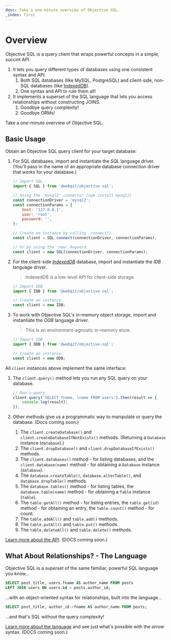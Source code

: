```yaml
---
desc: Take a one-minute overview of Objective SQL.
_index: first
---
```

# Overview

Objective SQL is a query client that wraps powerful concepts in a simple, succint API.

1. It lets you query different types of databases using one consistent syntax and API.
    1. Both SQL databases (like MySQL, PostgreSQL) and client-side, non-SQL databases (like [IndexedDB](https://developer.mozilla.org/en-US/docs/Web/API/IndexedDB_API)).
    2. One syntax and API to rule them all!
2. It implements a superset of the SQL language that lets you access relationships without constructing JOINS.
    1. Goodbye query complexity!
    2. Goodbye ORMs!

Take a one-minute overview of Objective SQL.

## Basic Usage

Obtain an Objective SQL query client for your target database:

1. For SQL databases, import and instantiate the *SQL* language driver. (You'll pass in the name of an appropriate database connection driver that works for your database.)

    ```js
    // Import SQL
    import { SQL } from '@webqit/objective-sql';
    
    // Using the 'mysql2' connector (npm install mysql2)
    const connectionDriver = 'mysql2';
    const connectionParams = {
	    host: '127.0.0.1',
	    user: 'root',
	    password: '',
    };

    // Create an instance by calling .connect().
    const client = SQL.connect(connectionDriver, connectionParams);
    
    // Or by using the 'new' keyword.
    const client = new SQL(connectionDriver, connectionParams);
    ```
    
2. For the client-side [*IndexedDB*](https://developer.mozilla.org/en-US/docs/Web/API/IndexedDB_API) database, import and instantiate the *IDB* language driver.

    > IndexedDB is a low-level API for client-side storage.
    
    ```js
    // Import IDB
    import { IDB } from '@webqit/objective-sql';
    
    // Create an instance.
    const client = new IDB;
    ```
    
3. To work with Objective SQL's in-memory object storage, import and instantiate the *ODB* language driver.

    > This is an environment-agnostic in-memory store.

    ```js
    // Import IDB
    import { ODB } from '@webqit/objective-sql';
    
    // Create an instance.
    const client = new ODB;
    ```

All `client` instances above implement the same interface:

1. The `client.query()` method lets you run any SQL query on your database.

    ```js
    // Run a query
    client.query('SELECT fname, lname FROM users').then(result => {
        console.log(result);
    });
    ```
2. Other methods give us a programmatic way to manipulate or query the database. (Docs coming soon.)
    1. The `client.createDatabase()` and `client.createDatabaseIfNotExists()` methods. (Returning a `Database` instance (`database`).)
    2. The `client.dropDatabase()` and `client.dropDatabaseIfExists()` methods.
    3. The `client.databases()` method - for listing databases, and the `client.database(name)` method - for obtaining a `Database` instance (`database`).
    4. The `database.createTable()`, `database.alterTable()`, and `database.dropTable()` methods.
    5. The `database.tables()` method - for listing tables, the `database.table(name)` method - for obtaining a `Table` instance (`table`).
    6. The `table.getAll()` method - for listing entries, the `table.get(id)` method - for obtaining an entry, the `table.count()` method - for count.
    7. The `table.addAll()` and `table.add()` methods.
    8. The `table.putAll()` and `table.put()` methods.
    9. The `table.deleteAll()` and `table.delete()` methods.

[Learn more about the API](../learn/the-api). (DOCS coming soon.)

## What About Relationships? - The Language

Objective SQL is a superset of the same familiar, powerful SQL language you know...

```sql
SELECT post_title, users.fname AS author_name FROM posts
LEFT JOIN users ON users.id = posts.author_id;
```

...with an object-oriented syntax for relationships, built into the language...

```sql
SELECT post_title, author_id->fname AS author_name FROM posts;
```

...and that's SQL without the query complexity!

[Learn more about the language](../learn/the-language) and see just what's possible with the *arrow* syntax. (DOCS coming soon.)

